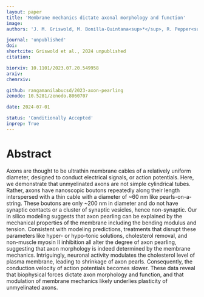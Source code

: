 ```yaml
---
layout: paper
title: 'Membrane mechanics dictate axonal morphology and function'
image: 
authors: 'J. M. Griswold, M. Bonilla-Quintana<sup>*</sup>, R. Pepper<sup>*</sup>, C. T. Lee<sup>*</sup>, S. Raychaudhuri, S. Ma, Q. Gan, S. Syed, C. Zhu, M. Bell, M. Suga, Y. Yamaguchi, U. V. Nägerl, G. Knott, P. Rangamani<sup>$</sup>, and S. Watanabe<sup>$</sup>'

journal: 'unpublished'
doi: 
shortcite: Griswold et al., 2024 unpublished
citation: 

biorxiv: 10.1101/2023.07.20.549958
arxiv: 
chemrxiv: 

github: rangamanilabucsd/2023-axon-pearling
zenodo: 10.5281/zenodo.8060707

date: 2024-07-01

status: 'Conditionally Accepted'
inprep: True
---
```


# Abstract

Axons are thought to be ultrathin membrane cables of a relatively uniform diameter, designed to conduct electrical signals, or action potentials. Here, we demonstrate that unmyelinated axons are not simple cylindrical tubes. Rather, axons have nanoscopic boutons repeatedly along their length interspersed with a thin cable with a diameter of ~60 nm like pearls-on-a-string. These boutons are only ~200 nm in diameter and do not have synaptic contacts or a cluster of synaptic vesicles, hence non-synaptic. Our in silico modeling suggests that axon pearling can be explained by the mechanical properties of the membrane including the bending modulus and tension. Consistent with modeling predictions, treatments that disrupt these parameters like hyper- or hypo-tonic solutions, cholesterol removal, and non-muscle myosin II inhibition all alter the degree of axon pearling, suggesting that axon morphology is indeed determined by the membrane mechanics. Intriguingly, neuronal activity modulates the cholesterol level of plasma membrane, leading to shrinkage of axon pearls. Consequently, the conduction velocity of action potentials becomes slower. These data reveal that biophysical forces dictate axon morphology and function, and that modulation of membrane mechanics likely underlies plasticity of unmyelinated axons.
